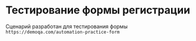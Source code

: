 # **Тестирование формы регистрации** 
 Сценарий разработан для тестирования формы `https://demoqa.com/automation-practice-form`